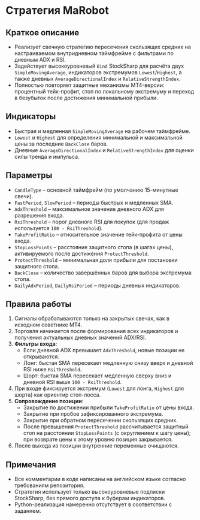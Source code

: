 # Стратегия MaRobot

## Краткое описание
- Реализует свечную стратегию пересечения скользящих средних на настраиваемом внутридневном таймфрейме с фильтрами по дневным ADX и RSI.
- Задействует высокоуровневый `Bind` StockSharp для расчёта двух `SimpleMovingAverage`, индикаторов экстремумов `Lowest`/`Highest`, а также дневных `AverageDirectionalIndex` и `RelativeStrengthIndex`.
- Полностью повторяет защитные механизмы MT4-версии: процентный тейк-профит, стоп по локальному экстремуму и переход в безубыток после достижения минимальной прибыли.

## Индикаторы
- Быстрая и медленная `SimpleMovingAverage` на рабочем таймфрейме.
- `Lowest` и `Highest` для определения минимальной и максимальной цены за последние `BackClose` баров.
- Дневные `AverageDirectionalIndex` и `RelativeStrengthIndex` для оценки силы тренда и импульса.

## Параметры
- `CandleType` – основной таймфрейм (по умолчанию 15-минутные свечи).
- `FastPeriod`, `SlowPeriod` – периоды быстрых и медленных SMA.
- `AdxThreshold` – максимальное значение дневного ADX для разрешения входа.
- `RsiThreshold` – порог дневного RSI для покупок (для продаж используется `100 - RsiThreshold`).
- `TakeProfitRatio` – относительное значение тейк-профита от цены входа.
- `StopLossPoints` – расстояние защитного стопа (в шагах цены), активируемого после достижения `ProtectThreshold`.
- `ProtectThreshold` – минимальная доля прибыли для постановки защитного стопа.
- `BackClose` – количество завершённых баров для выбора экстремума стопа.
- `DailyAdxPeriod`, `DailyRsiPeriod` – периоды дневных индикаторов.

## Правила работы
1. Сигналы обрабатываются только на закрытых свечах, как в исходном советнике MT4.
2. Торговля начинается после формирования всех индикаторов и получения актуальных дневных значений ADX/RSI.
3. **Фильтры входа**:
   - Если дневной ADX превышает `AdxThreshold`, новые позиции не открываются.
   - Лонг: быстая SMA пересекает медленную снизу вверх и дневной RSI ниже `RsiThreshold`.
   - Шорт: быстая SMA пересекает медленную сверху вниз и дневной RSI выше `100 - RsiThreshold`.
4. При входе фиксируется экстремум (`Lowest` для лонга, `Highest` для шорта) как ориентир стоп-лосса.
5. **Сопровождение позиции**:
   - Закрытие по достижении прибыли `TakeProfitRatio` от цены входа.
   - Закрытие при пробое зафиксированного экстремума.
   - Закрытие при обратном пересечении скользящих средних.
   - После превышения `ProtectThreshold` рассчитывается защитный стоп на расстоянии `StopLossPoints` (с округлением к шагу цены); при возврате цены к этому уровню позиция закрывается.
6. После выхода из позиции внутренние переменные очищаются.

## Примечания
- Все комментарии в коде написаны на английском языке согласно требованиям репозитория.
- Стратегия использует только высокоуровневые подписки StockSharp, без прямого доступа к буферам индикаторов.
- Python-реализация намеренно отсутствует в соответствии с заданием.
